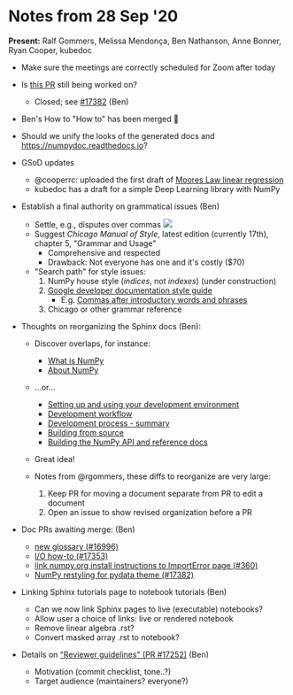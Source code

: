 # Notes from 28 Sep '20

**Present:** Ralf Gommers, Melissa Mendonça, Ben Nathanson, Anne Bonner, Ryan Cooper, kubedoc

- Make sure the meetings are correctly scheduled for Zoom after today
- Is [this PR](https://github.com/numpy/numpy/pull/17024) still being worked on?
    - Closed; see [#17382](https://github.com/numpy/numpy/pull/17382) (Ben)
- Ben's How to "How to" has been merged :tada:
- Should we unify the looks of the generated docs and https://numpydoc.readthedocs.io?
- GSoD updates
    - @cooperrc: uploaded the first draft of [Moores Law linear regression](https://github.com/cooperrc/numpy-tutorials/blob/mooreslaw/content/mooreslaw-tutorial.ipynb)
    - kubedoc has a draft for a simple Deep Learning library with NumPy
- Establish a final authority on grammatical issues (Ben)
    - Settle, e.g., disputes over commas
![](https://i.imgur.com/IxbSnBn.png)
    - Suggest *Chicago Manual of Style*, latest edition (currently 17th), chapter 5,  "Grammar and Usage"
        - Comprehensive and respected
        - Drawback: Not everyone has one and it's costly ($70)
    - "Search path" for style issues:
        1. NumPy house style (*indices*, not *indexes*) (under construction)
        2. [Google developer documentation style guide](https://developers.google.com/style/)
            - E.g. [Commas after introductory words and phrases](https://developers.google.com/style/commas?hl=en#commas-after-introductory-words-and-phrases)
        3. Chicago or other grammar reference
- Thoughts on reorganizing the Sphinx docs (Ben):
    - Discover overlaps, for instance:
        - [What is NumPy](https://numpy.org/devdocs/user/whatisnumpy.html)
        - [About NumPy](https://numpy.org/devdocs/about.html)

    - ...or...

        - [Setting up and using your development environment](https://numpy.org/devdocs/dev/development_environment.html)
        - [Development workflow](https://numpy.org/devdocs/dev/development_workflow.html)
        - [Development process - summary](https://numpy.org/devdocs/dev/index.html#development-process-summary)
        - [Building from source](https://numpy.org/devdocs/user/building.html)
        - [Building the NumPy API and reference docs](https://numpy.org/devdocs/docs/howto_build_docs.html)
    - Great idea!
    - Notes from @rgommers, these diffs to reorganize are very large: 
        1. Keep PR for moving a document separate from PR to edit a document
        2. Open an issue to show revised organization before a PR 


- Doc PRs awaiting merge:  (Ben)
    - [new glossary (#16996)](https://github.com/numpy/numpy/pull/17353)
    - [I/O how-to (#17353)](https://github.com/numpy/numpy/pull/17353)
    - [link numpy.org install instructions to ImportError page (#360)](https://github.com/numpy/numpy.org/pull/360)
    - [NumPy restyling for pydata theme (#17382)](https://github.com/numpy/numpy/pull/17382)

- Linking Sphinx tutorials page to notebook tutorials (Ben)
    - Can we now link Sphinx pages to live (executable) notebooks?
    - Allow user a choice of links: live or rendered notebook
    - Remove linear algebra .rst?
    - Convert masked array .rst to notebook?

- Details on ["Reviewer guidelines"  (PR #17252)](https://github.com/numpy/numpy/pull/17252) (Ben)
    - Motivation (commit checklist, tone..?)
    - Target audience (maintainers? everyone?)
